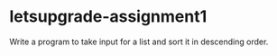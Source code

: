 # letsupgrade-assignment1
Write a program to take input for a list and sort it in descending order.
